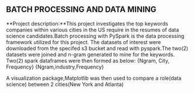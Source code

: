 ## BATCH PROCESSING AND DATA MINING

**Project description:**This project investigates the top keywords companies within various cities in the US require in the resumes of data science candidates.Batch processing with PySpark is the  data processing framework utilized for this project.
 The datasets of interest were downloaded from the specifed s3 bucket and read with pyspark.The two(2) datasets were joined and n-gram generated to mine for the keywords. Two(2) spark dataframes were then formed as below:
{Ngram, City, Frequency}
{Ngram,industry,Frequency}

A visualization package,Matplotlib was then used to compare a role(data science) between 2 cities(New York and Atlanta)



